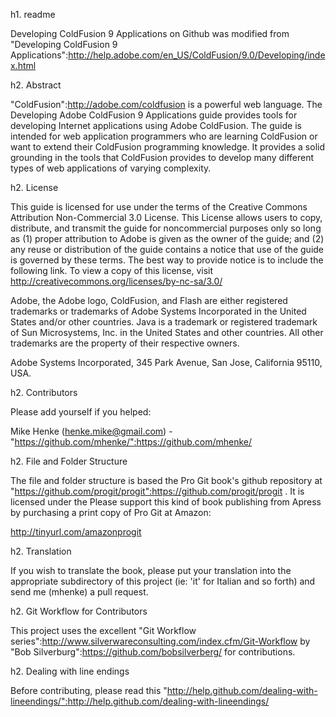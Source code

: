 h1. readme

Developing ColdFusion 9 Applications on Github was modified from "Developing ColdFusion 9 Applications":http://help.adobe.com/en_US/ColdFusion/9.0/Developing/index.html

h2. Abstract

"ColdFusion":http://adobe.com/coldfusion is a powerful web language. The Developing Adobe ColdFusion 9 Applications guide provides tools for developing Internet applications using Adobe ColdFusion. The guide is intended for web application programmers who are learning ColdFusion or want to extend their ColdFusion programming knowledge. It provides a solid grounding in the tools that ColdFusion provides to develop many different types of web applications of varying complexity.

h2. License

This guide is licensed for use under the terms of the Creative Commons Attribution Non-Commercial 3.0 License. This License allows users to copy, distribute, and transmit the guide for noncommercial purposes only so long as (1) proper attribution to Adobe is given as the owner of the guide; and (2) any reuse or distribution of the guide contains a notice that use of the guide is governed by these terms. The best way to provide notice is to include the following link. To view a copy of this license, visit http://creativecommons.org/licenses/by-nc-sa/3.0/

Adobe, the Adobe logo, ColdFusion, and Flash are either registered trademarks or trademarks of Adobe Systems Incorporated in the United States and/or other countries. Java is a trademark or registered trademark of Sun Microsystems, Inc. in the United States and other countries. All other trademarks are the property of their respective owners.

Adobe Systems Incorporated, 345 Park Avenue, San Jose, California 95110, USA.

h2. Contributors

Please add yourself if you helped:

Mike Henke (henke.mike@gmail.com) - "https://github.com/mhenke/":https://github.com/mhenke/

h2. File and Folder Structure

The file and folder structure is based the Pro Git book's github repository at "https://github.com/progit/progit":https://github.com/progit/progit .  It is licensed under the
Please support this kind of book publishing from Apress by purchasing a print copy of Pro Git at Amazon:

http://tinyurl.com/amazonprogit

h2. Translation

If you wish to translate the book, please put your translation into the appropriate subdirectory of this project (ie: 'it' for Italian and so forth) and send me (mhenke) a pull request.

h2. Git Workflow for Contributors

This project uses the excellent "Git Workflow series":http://www.silverwareconsulting.com/index.cfm/Git-Workflow by "Bob Silverburg":https://github.com/bobsilverberg/ for contributions.

h2. Dealing with line endings

Before contributing, please read this "http://help.github.com/dealing-with-lineendings/":http://help.github.com/dealing-with-lineendings/
